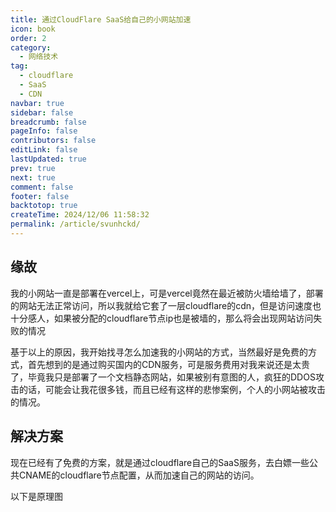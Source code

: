 ```yaml
---
title: 通过CloudFlare SaaS给自己的小网站加速
icon: book
order: 2
category:
  - 网络技术
tag:
  - cloudflare
  - SaaS
  - CDN
navbar: true
sidebar: false
breadcrumb: false
pageInfo: false
contributors: false
editLink: false
lastUpdated: true
prev: true
next: true
comment: false
footer: false
backtotop: true
createTime: 2024/12/06 11:58:32
permalink: /article/svunhckd/
---
```


## 缘故

我的小网站一直是部署在vercel上，可是vercel竟然在最近被防火墙给墙了，部署的网站无法正常访问，所以我就给它套了一层cloudflare的cdn，但是访问速度也十分感人，如果被分配的cloudflare节点ip也是被墙的，那么将会出现网站访问失败的情况

基于以上的原因，我开始找寻怎么加速我的小网站的方式，当然最好是免费的方式，首先想到的是通过购买国内的CDN服务，可是服务费用对我来说还是太贵了，毕竟我只是部署了一个文档静态网站，如果被别有意图的人，疯狂的DDOS攻击的话，可能会让我花很多钱，而且已经有这样的悲惨案例，个人的小网站被攻击的情况。

## 解决方案

现在已经有了免费的方案，就是通过cloudflare自己的SaaS服务，去白嫖一些公共CNAME的cloudflare节点配置，从而加速自己的网站的访问。

以下是原理图


